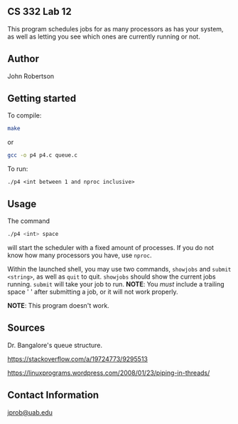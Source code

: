 ## CS 332 Lab 12

This program schedules jobs for as many processors as has your system, as well as letting you see which ones are currently running or not.

## Author
John Robertson

## Getting started

To compile:
```bash
make
```
or
```bash
gcc -o p4 p4.c queue.c
```

To run:
```
./p4 <int between 1 and nproc inclusive>
```

## Usage

The command
```bash
./p4 <int> space
```
will start the scheduler with a fixed amount of processes. If you do not know how many processors you have, use `nproc`.

Within the launched shell, you may use two commands, `showjobs` and `submit <string>`, as well as `quit` to quit. `showjobs` should show the current jobs running. `submit` will take your job to run. **NOTE**: You *must* include a trailing space ' ' after submitting a job, or it will not work properly.

**NOTE**: This program doesn't work.

## Sources

Dr. Bangalore's queue structure.

https://stackoverflow.com/a/19724773/9295513

https://linuxprograms.wordpress.com/2008/01/23/piping-in-threads/

## Contact Information

jprob@uab.edu
